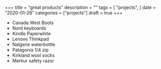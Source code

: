 +++
title = "great products"
description = ""
tags = [
    "projects",
]
date = "2020-01-28"
categories = ["projects"]
draft = true
+++

- Canada West Boots
- Nord keyboards
- Kindle Paperwhite
- Lenovo Thinkpad
- Nalgene waterbottle
- Patagonia 1/4 zip
- Kirkland wool socks
- Merkur safety razor
